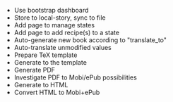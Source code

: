 * Use bootstrap dashboard
* Store to local-story, sync to file
* Add page to manage states
* Add page to add recipe(s) to a state
* Auto-generate new book according to "translate_to"
* Auto-translate unmodified values
* Prepare TeX template
* Generate to the template
* Generate PDF
* Investigate PDF to Mobi/ePub possibilities
* Generate to HTML
* Convert HTML to Mobi+ePub
